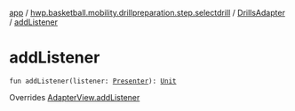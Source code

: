 [app](../../index.md) / [hwp.basketball.mobility.drillpreparation.step.selectdrill](../index.md) / [DrillsAdapter](index.md) / [addListener](.)

# addListener

`fun addListener(listener: `[`Presenter`](../-drills-contract/-presenter/index.md)`): `[`Unit`](https://kotlinlang.org/api/latest/jvm/stdlib/kotlin/-unit/index.html)

Overrides [AdapterView.addListener](../-drills-contract/-adapter-view/add-listener.md)

